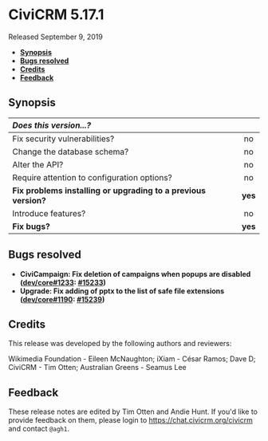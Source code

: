 # CiviCRM 5.17.1

Released September 9, 2019

- **[Synopsis](#synopsis)**
- **[Bugs resolved](#bugs)**
- **[Credits](#credits)**
- **[Feedback](#feedback)**

## <a name="synopsis"></a>Synopsis

| *Does this version...?*                                         |         |
|:--------------------------------------------------------------- |:-------:|
| Fix security vulnerabilities?                                   |   no    |
| Change the database schema?                                     |   no    |
| Alter the API?                                                  |   no    |
| Require attention to configuration options?                     |   no    |
| **Fix problems installing or upgrading to a previous version?** | **yes** |
| Introduce features?                                             |   no    |
| **Fix bugs?**                                                   | **yes** |

## <a name="bugs"></a>Bugs resolved

- **CiviCampaign: Fix deletion of campaigns when popups are disabled ([dev/core#1233](https://lab.civicrm.org/dev/core/issues/1233): [#15233](https://github.com/civicrm/civicrm-core/pull/15233))**
- **Upgrade: Fix adding of pptx to the list of safe file extensions ([dev/core#1190](https://lab.civicrm.org/dev/core/issues/1190): [#15239](https://github.com/civicrm/civicrm-core/pull/15239))**

## <a name="credits"></a>Credits

This release was developed by the following authors and reviewers:

Wikimedia Foundation - Eileen McNaughton; iXiam - César Ramos; Dave D;
CiviCRM - Tim Otten; Australian Greens - Seamus Lee

## <a name="feedback"></a>Feedback

These release notes are edited by Tim Otten and Andie Hunt.  If you'd like to
provide feedback on them, please login to https://chat.civicrm.org/civicrm and
contact `@agh1`.
